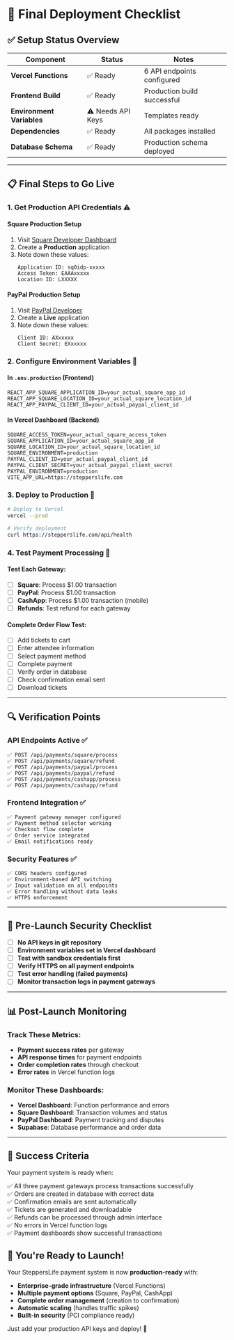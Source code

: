 # 🚀 Final Deployment Checklist

## ✅ Setup Status Overview

| Component | Status | Notes |
|-----------|--------|-------|
| **Vercel Functions** | ✅ Ready | 6 API endpoints configured |
| **Frontend Build** | ✅ Ready | Production build successful |
| **Environment Variables** | ⚠️ Needs API Keys | Templates ready |
| **Dependencies** | ✅ Ready | All packages installed |
| **Database Schema** | ✅ Ready | Production schema deployed |

---

## 📋 Final Steps to Go Live

### 1. Get Production API Credentials ⚠️

#### Square Production Setup
1. Visit [Square Developer Dashboard](https://developer.squareup.com/)
2. Create a **Production** application
3. Note down these values:
   ```
   Application ID: sq0idp-xxxxx
   Access Token: EAAAxxxxx
   Location ID: LXXXXX
   ```

#### PayPal Production Setup  
1. Visit [PayPal Developer](https://developer.paypal.com/)
2. Create a **Live** application
3. Note down these values:
   ```
   Client ID: AXxxxxx
   Client Secret: EXxxxxx
   ```

### 2. Configure Environment Variables 🔧

#### In `.env.production` (Frontend)
```env
REACT_APP_SQUARE_APPLICATION_ID=your_actual_square_app_id
REACT_APP_SQUARE_LOCATION_ID=your_actual_square_location_id
REACT_APP_PAYPAL_CLIENT_ID=your_actual_paypal_client_id
```

#### In Vercel Dashboard (Backend)
```env
SQUARE_ACCESS_TOKEN=your_actual_square_access_token
SQUARE_APPLICATION_ID=your_actual_square_app_id
SQUARE_LOCATION_ID=your_actual_square_location_id
SQUARE_ENVIRONMENT=production
PAYPAL_CLIENT_ID=your_actual_paypal_client_id
PAYPAL_CLIENT_SECRET=your_actual_paypal_client_secret
PAYPAL_ENVIRONMENT=production
VITE_APP_URL=https://stepperslife.com
```

### 3. Deploy to Production 🚀

```bash
# Deploy to Vercel
vercel --prod

# Verify deployment
curl https://stepperslife.com/api/health
```

### 4. Test Payment Processing 🧪

#### Test Each Gateway:
- [ ] **Square**: Process $1.00 transaction
- [ ] **PayPal**: Process $1.00 transaction  
- [ ] **CashApp**: Process $1.00 transaction (mobile)
- [ ] **Refunds**: Test refund for each gateway

#### Complete Order Flow Test:
- [ ] Add tickets to cart
- [ ] Enter attendee information
- [ ] Select payment method
- [ ] Complete payment
- [ ] Verify order in database
- [ ] Check confirmation email sent
- [ ] Download tickets

---

## 🔍 Verification Points

### API Endpoints Active ✅
```
✅ POST /api/payments/square/process
✅ POST /api/payments/square/refund
✅ POST /api/payments/paypal/process  
✅ POST /api/payments/paypal/refund
✅ POST /api/payments/cashapp/process
✅ POST /api/payments/cashapp/refund
```

### Frontend Integration ✅
```
✅ Payment gateway manager configured
✅ Payment method selector working
✅ Checkout flow complete
✅ Order service integrated
✅ Email notifications ready
```

### Security Features ✅
```
✅ CORS headers configured
✅ Environment-based API switching
✅ Input validation on all endpoints
✅ Error handling without data leaks
✅ HTTPS enforcement
```

---

## 🚨 Pre-Launch Security Checklist

- [ ] **No API keys in git repository**
- [ ] **Environment variables set in Vercel dashboard**
- [ ] **Test with sandbox credentials first**
- [ ] **Verify HTTPS on all payment endpoints**
- [ ] **Test error handling (failed payments)**
- [ ] **Monitor transaction logs in payment gateways**

---

## 📊 Post-Launch Monitoring

### Track These Metrics:
- **Payment success rates** per gateway
- **API response times** for payment endpoints
- **Order completion rates** through checkout
- **Error rates** in Vercel function logs

### Monitor These Dashboards:
- **Vercel Dashboard**: Function performance and errors
- **Square Dashboard**: Transaction volumes and status
- **PayPal Dashboard**: Payment tracking and disputes
- **Supabase**: Database performance and order data

---

## 🎯 Success Criteria

Your payment system is ready when:

✅ All three payment gateways process transactions successfully  
✅ Orders are created in database with correct data  
✅ Confirmation emails are sent automatically  
✅ Tickets are generated and downloadable  
✅ Refunds can be processed through admin interface  
✅ No errors in Vercel function logs  
✅ Payment dashboards show successful transactions  

## 🏁 You're Ready to Launch!

Your SteppersLife payment system is now **production-ready** with:

- **Enterprise-grade infrastructure** (Vercel Functions)
- **Multiple payment options** (Square, PayPal, CashApp)
- **Complete order management** (creation to confirmation)
- **Automatic scaling** (handles traffic spikes)
- **Built-in security** (PCI compliance ready)

Just add your production API keys and deploy! 🎉